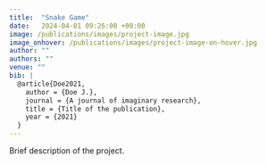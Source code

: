 ```yaml
---
title:  "Snake Game"
date:   2024-04-01 09:26:00 +00:00
image: /publications/images/project-image.jpg
image_onhover: /publications/images/project-image-on-hover.jpg
author: ""
authors: ""
venue: ""
bib: |
  @article{Doe2021,
    author = {Doe J.},
    journal = {A journal of imaginary research},
    title = {Title of the publication},
    year = {2021}
  }
---
```

Brief description of the project.
